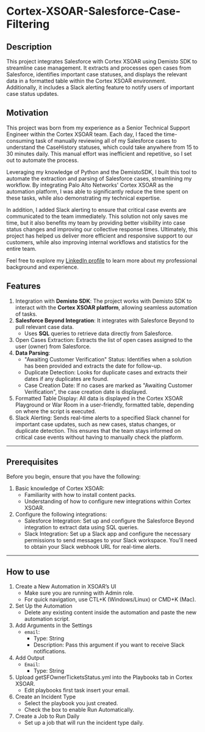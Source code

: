 # Cortex-XSOAR-Salesforce-Case-Filtering
## Description

This project integrates Salesforce with Cortex XSOAR using Demisto SDK to streamline case management. It extracts and processes open cases from Salesforce, identifies important case statuses, and displays the relevant data in a formatted table within the Cortex XSOAR environment. Additionally, it includes a Slack alerting feature to notify users of important case status updates.

## Motivation

This project was born from my experience as a Senior Technical Support Engineer within the Cortex XSOAR team. Each day, I faced the time-consuming task of manually reviewing all of my Salesforce cases to understand the CaseHistory statuses, which could take anywhere from 15 to 30 minutes daily. This manual effort was inefficient and repetitive, so I set out to automate the process.

Leveraging my knowledge of Python and the DemistoSDK, I built this tool to automate the extraction and parsing of Salesforce cases, streamlining my workflow. By integrating Palo Alto Networks' Cortex XSOAR as the automation platform, I was able to significantly reduce the time spent on these tasks, while also demonstrating my technical expertise.

In addition, I added Slack alerting to ensure that critical case events are communicated to the team immediately. This solution not only saves me time, but it also benefits my team by providing better visibility into case status changes and improving our collective response times. Ultimately, this project has helped us deliver more efficient and responsive support to our customers, while also improving internal workflows and statistics for the entire team.

Feel free to explore my [LinkedIn profile](https://www.linkedin.com/in/daniel-berliant-6725241a9/) to learn more about my professional background and experience.

## Features

1. Integration with **Demisto SDK**: The project works with Demisto SDK to interact with the **Cortex XSOAR platform**, allowing seamless automation of tasks.
2. **Salesforce Beyond Integration**: It integrates with Salesforce Beyond to pull relevant case data.
      * Uses **SQL** queries to retrieve data directly from Salesforce.
3. Open Cases Extraction: Extracts the list of open cases assigned to the user (owner) from Salesforce.
4. **Data Parsing**:
    * "Awaiting Customer Verification" Status: Identifies when a solution has been provided and extracts the date for follow-up.
    * Duplicate Detection: Looks for duplicate cases and extracts their dates if any duplicates are found.
    * Case Creation Date: If no cases are marked as "Awaiting Customer Verification", the case creation date is displayed.
5. Formatted Table Display: All data is displayed in the Cortex XSOAR Playground or War Room in a user-friendly, formatted table, depending 
   on where the script is executed.
6. Slack Alerting: Sends real-time alerts to a specified Slack channel for important case updates, such as new cases, status changes, or 
   duplicate detection. This ensures that the team stays informed on critical case events without having to manually check the platform.
---------------------------
## Prerequisites

Before you begin, ensure that you have the following:
1. Basic knowledge of Cortex XSOAR:
   * Familiarity with how to install content packs.
   * Understanding of how to configure new integrations within Cortex XSOAR.
2. Configure the following integrations:
   * Salesforce Integration: Set up and configure the Salesforce Beyond integration to extract data using SQL queries.
   * Slack Integration: Set up a Slack app and configure the necessary permissions to send messages to your Slack workspace. You'll need to 
     obtain your Slack webhook URL for real-time alerts.
---------------------------
## How to use

1. Create a New Automation in XSOAR’s UI
   * Make sure you are running with Admin role.
   * For quick navigation, use CTL+K (Windows/Linux) or CMD+K (Mac).
2. Set Up the Automation
   * Delete any existing content inside the automation and paste the new automation script.
3. Add Arguments in the Settings
   * `email`:
     * Type: String
     * Description: Pass this argument if you want to receive Slack notifications.
4. Add Output
   * `Email`:
     * Type: String
5. Upload getSFOwnerTicketsStatus.yml into the Playbooks tab in Cortex XSOAR.
   * Edit playbooks first task insert your email.
6. Create an Incident Type
   * Select the playbook you just created.
   * Check the box to enable Run Automatically.
7. Create a Job to Run Daily
   * Set up a job that will run the incident type daily.
